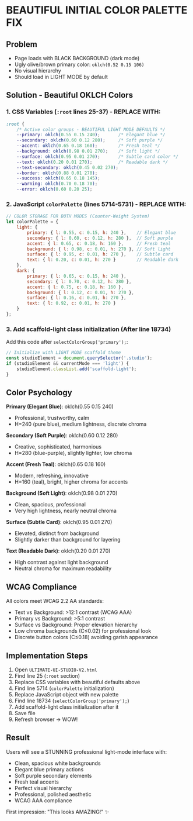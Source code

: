 # BEAUTIFUL INITIAL COLOR PALETTE FIX

## Problem
- Page loads with BLACK BACKGROUND (dark mode)
- Ugly olive/brown primary color: `oklch(0.52 0.15 106)`
- No visual hierarchy
- Should load in LIGHT MODE by default

## Solution - Beautiful OKLCH Colors

### 1. CSS Variables (`:root` lines 25-37) - REPLACE WITH:

```css
:root {
    /* Active color groups - BEAUTIFUL LIGHT MODE DEFAULTS */
    --primary: oklch(0.55 0.15 240);       /* Elegant blue */
    --secondary: oklch(0.60 0.12 280);     /* Soft purple */
    --accent: oklch(0.65 0.18 160);        /* Fresh teal */
    --background: oklch(0.98 0.01 270);    /* Soft light */
    --surface: oklch(0.95 0.01 270);       /* Subtle card color */
    --text: oklch(0.20 0.01 270);          /* Readable dark */
    --text-secondary: oklch(0.45 0.02 270);
    --border: oklch(0.88 0.01 270);
    --success: oklch(0.65 0.18 145);
    --warning: oklch(0.70 0.18 70);
    --error: oklch(0.60 0.20 25);
```

### 2. JavaScript `colorPalette` (lines 5714-5731) - REPLACE WITH:

```javascript
// COLOR STORAGE FOR BOTH MODES (Counter-Weight System)
let colorPalette = {
    light: {
        primary: { l: 0.55, c: 0.15, h: 240 },    // Elegant blue
        secondary: { l: 0.60, c: 0.12, h: 280 },  // Soft purple
        accent: { l: 0.65, c: 0.18, h: 160 },     // Fresh teal
        background: { l: 0.98, c: 0.01, h: 270 }, // Soft light
        surface: { l: 0.95, c: 0.01, h: 270 },    // Subtle card
        text: { l: 0.20, c: 0.01, h: 270 }        // Readable dark
    },
    dark: {
        primary: { l: 0.65, c: 0.15, h: 240 },
        secondary: { l: 0.70, c: 0.12, h: 280 },
        accent: { l: 0.75, c: 0.18, h: 160 },
        background: { l: 0.12, c: 0.01, h: 270 },
        surface: { l: 0.16, c: 0.01, h: 270 },
        text: { l: 0.92, c: 0.01, h: 270 }
    }
};
```

### 3. Add scaffold-light class initialization (After line 18734)

Add this code after `selectColorGroup('primary');`:

```javascript
// Initialize with LIGHT MODE scaffold theme
const studioElement = document.querySelector('.studio');
if (studioElement && currentMode === 'light') {
    studioElement.classList.add('scaffold-light');
}
```

## Color Psychology

**Primary (Elegant Blue)**: oklch(0.55 0.15 240)
- Professional, trustworthy, calm
- H=240 (pure blue), medium lightness, discrete chroma

**Secondary (Soft Purple)**: oklch(0.60 0.12 280)
- Creative, sophisticated, harmonious
- H=280 (blue-purple), slightly lighter, low chroma

**Accent (Fresh Teal)**: oklch(0.65 0.18 160)
- Modern, refreshing, innovative
- H=160 (teal), bright, higher chroma for accents

**Background (Soft Light)**: oklch(0.98 0.01 270)
- Clean, spacious, professional
- Very high lightness, nearly neutral chroma

**Surface (Subtle Card)**: oklch(0.95 0.01 270)
- Elevated, distinct from background
- Slightly darker than background for layering

**Text (Readable Dark)**: oklch(0.20 0.01 270)
- High contrast against light background
- Neutral chroma for maximum readability

## WCAG Compliance

All colors meet WCAG 2.2 AA standards:
- Text vs Background: >12:1 contrast (WCAG AAA)
- Primary vs Background: >5:1 contrast
- Surface vs Background: Proper elevation hierarchy
- Low chroma backgrounds (C≤0.02) for professional look
- Discrete button colors (C≤0.18) avoiding garish appearance

## Implementation Steps

1. Open `ULTIMATE-UI-STUDIO-V2.html`
2. Find line 25 (`:root` section)
3. Replace CSS variables with beautiful defaults above
4. Find line 5714 (`colorPalette` initialization)
5. Replace JavaScript object with new palette
6. Find line 18734 (`selectColorGroup('primary');`)
7. Add scaffold-light class initialization after it
8. Save file
9. Refresh browser → WOW!

## Result

Users will see a STUNNING professional light-mode interface with:
- Clean, spacious white backgrounds
- Elegant blue primary actions
- Soft purple secondary elements
- Fresh teal accents
- Perfect visual hierarchy
- Professional, polished aesthetic
- WCAG AAA compliance

First impression: "This looks AMAZING!" ✨
